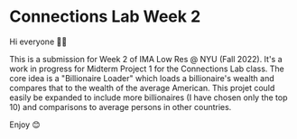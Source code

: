 # Connections Lab Week 2

Hi everyone 👋🏼

This is a submission for Week 2 of IMA Low Res @ NYU (Fall 2022). It's a work in progress for Midterm Project 1 for the Connections Lab class. The core idea is a "Billionaire Loader" which loads a billionaire's wealth and compares that to the wealth of the average American. This projet could easily be expanded to include more billionaires (I have chosen only the top 10) and comparisons to average persons in other countries.

Enjoy 😊
